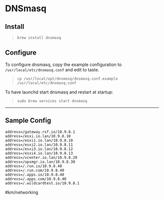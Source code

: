 # DNSmasq

## Install
> `brew install dnsmasq`  

## Configure
To configure dnsmasq, copy the example configuration to `/usr/local/etc/dnsmasq.conf` and edit to taste.

> `cp /usr/local/opt/dnsmasq/dnsmasq.conf.example /usr/local/etc/dnsmasq.conf`  

To have launchd start dnsmasq and restart at startup:

> `sudo brew services start dnsmasq`  


- - - -

## Sample Config
```
address=/gateway.rxf.io/10.9.8.1
address=/esxi.io.lan/10.9.8.10
address=/esxi1.io.lan/10.9.8.10
address=/esxi2.io.lan/10.9.8.11
address=/esxi3.io.lan/10.9.8.12
address=/esxi4.io.lan/10.9.8.13
address=/vcenter.io.lan/10.9.8.20
address=/opsmgr.io.lan/10.9.8.30
address=/.run.io/10.9.8.40
address=/.run.com/10.9.8.40
address=/.apps.io/10.9.8.40
address=/.apps.com/10.9.8.40
address=/.wildcardtest.io/10.9.8.1
```



#km/networking